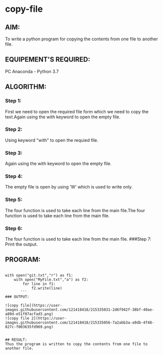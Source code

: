 # copy-file
## AIM:
To write a python program for copying the contents from one file to another file.
## EQUIPEMENT'S REQUIRED: 
PC
Anaconda - Python 3.7
## ALGORITHM: 
### Step 1:
First we need to open the required file form which we need to copy the text.Again using the with keyword to open the empty file.
### Step 2: 
Using keyword "with" to open the requied file. 
### Step 3: 
Again using the with keyword to open the empty file.
### Step 4:  
The empty file is open by using 'W' which is used to write only.
### Step 5: 
The four function is used to take each line from the main file.The four function is used to take each line from the main file.
### Step 6: 
The four function is used to take each line from the main file.
###Step 7:
Print the output.
## PROGRAM:
```python![copy file](https://user-images.githubusercontent.com/121418418/215335009-809d50f1-8d20-4686-bf13-145faed1de8b.png)

with open("git.txt","r") as f1:
    with open("MyFile.txt","a") as f2:
        for line in f1:
            f2.write(line)
       ```
### OUTPUT:

![copy file](https://user-images.githubusercontent.com/121418418/215335031-2d6f942f-38bf-40ae-a89d-e51f07acfad3.png)
![copy file 2](https://user-images.githubusercontent.com/121418418/215335056-7a2abb3a-a9db-4f48-827c-f003635fd969.png)


## RESULT:
Thus the program is written to copy the contents from one file to another file.
